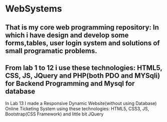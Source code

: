 # WebSystems
That is my core web programming repository:
In which i have design and develop some forms,tables, user login system and solutions of small programatic problems.
-------------------------------------------------------------
From lab 1 to 12 i use these technologies:
HTML5, CSS, JS, JQuery and PHP(both PDO and MYSqli) for Backend Programming and Mysql for database
--------------------------------------------------------------
In Lab 13 I made a Responsive Dynamic Website(without using Database) Online Ticketing System using these technologies:
HTML5, CSS3, JS, Bootstrap(CSS Framework) and little bit JQuery
